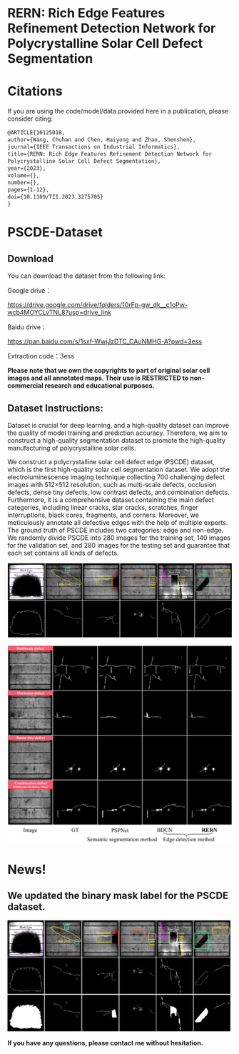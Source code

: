 # RERN: Rich Edge Features Refinement Detection Network for Polycrystalline Solar Cell Defect Segmentation

# Citations

If you are using the code/model/data provided here in a publication, please consider citing:

   ```
   @ARTICLE{10125018,
   author={Wang, Chuhan and Chen, Haiyong and Zhao, Shenshen},
   journal={IEEE Transactions on Industrial Informatics}, 
   title={RERN: Rich Edge Features Refinement Detection Network for Polycrystalline Solar Cell Defect Segmentation}, 
   year={2023},
   volume={},
   number={},
   pages={1-12},
   doi={10.1109/TII.2023.3275705}
 } 

```


# PSCDE-Dataset
## Download
You can download the dataset from the following link:

Google drive：

https://drive.google.com/drive/folders/10rFp-gw_dk__c1oPw-wcb4MOYCLvTNL8?usp=drive_link

Baidu drive：

https://pan.baidu.com/s/1sxf-WwjJzDTC_CAuNMHG-A?pwd=3ess 

Extraction code：3ess


**Please note that we own the copyrights to part of original solar cell images and all annotated maps. Their use is RESTRICTED to non-commercial research and educational purposes.**

## Dataset Instructions:
Dataset is crucial for deep learning, and a high-quality dataset can improve the quality of model training and prediction accuracy. Therefore, we aim to construct a high-quality segmentation dataset to promote the high-quality manufacturing of polycrystalline solar cells.

  We construct a polycrystalline solar cell defect edge (PSCDE) dataset, which is the first high-quality solar cell segmentation dataset. We adopt the electroluminescence imaging technique collecting 700 challenging defect images with 512×512 resolution, such as multi-scale defects, occlusion defects, dense tiny defects, low contrast defects, and combination defects. Furthermore, it is a comprehensive dataset containing the main defect categories, including linear cracks, star cracks, scratches, finger interruptions, black cores, fragments, and corners. Moreover, we meticulously annotate all defective edges with the help of multiple experts. The ground truth of PSCDE includes two categories: edge and non-edge. We randomly divide PSCDE into 280 images for the training set, 140 images for the validation set, and 280 images for the testing set and guarantee that each set contains all kinds of defects.








![image](https://github.com/wch313/PSCDE-Dataset/blob/main/PSCDE.jpg)

![image](https://github.com/wch313/PSCDE-Dataset/blob/main/Figure1.jpg)

# News!
## We updated the binary mask label for the PSCDE dataset.

![image](https://github.com/wch313/PSCDE-Dataset/blob/main/Figure2.png)







**If you have any questions, please contact me without hesitation.**
